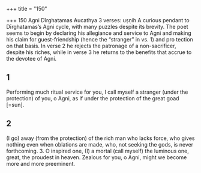 +++
title = "150"

+++
150
Agni
Dīrghatamas Aucathya
3 verses: uṣṇih
A curious pendant to Dīrghatamas’s Agni cycle, with many puzzles despite its  brevity. The poet seems to begin by declaring his allegiance and service to Agni  and making his claim for guest-friendship (hence the “stranger” in vs. 1) and pro tection on that basis. In verse 2 he rejects the patronage of a non-sacrificer, despite  his riches, while in verse 3 he returns to the benefits that accrue to the devotee  of Agni.
## 1
Performing much ritual service for you, I call myself a stranger (under  the protection) of you, o Agni,
as if under the protection of the great goad [=sun].
## 2
(I go) away (from the protection) of the rich man who lacks force, who  gives nothing even when oblations are made,
who, not seeking the gods, is never forthcoming. 3. O inspired one, (I) a mortal (call myself) the luminous one, great, the  proudest in heaven.
Zealous for you, o Agni, might we become more and more preeminent.